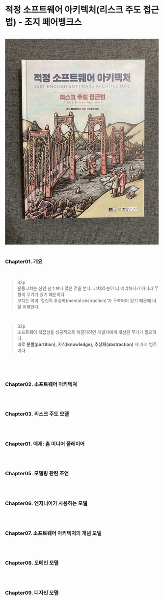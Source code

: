 
<br/>

# 적정 소프트웨어 아키텍처(리스크 주도 접근법) - 조지 페어뱅크스

<br/>

<img src="assets/justEnoughArchitectureImage.jpeg">


<br/>



#

### Chapter01. 개요

<br/>

>32p<br/>
> 운동코치는 신인 선수보다 많은 것을 본다. 코치의 눈이 더 예리해서가 아니라 무형의 무기가 있기 때문이다.<br/>
코치는 이미 '정신적 추상화(mental abstraction)'가 구축되어 있기 때문에 더 잘 이해한다.

<br/>

>32p<br/>
소프트웨어 복잡성을 성공적으로 해결하려면 개발자에게 개선된 무기가 필요하다.<br/>
>바로 **분할(partition), 지식(knowledge), 추상화(abstraction)** 세 가지 범주이다.

<br/>




<br/> 

# 

### Chapter02. 소프트웨어 아키텍쳐

<br/> 

# 

### Chapter03. 리스크 주도 모델 

<br/> 

# 

### Chapter01. 예제: 홈 미디어 플레이어

<br/> 

# 

### Chapter05. 모델링 관련 조언

<br/> 

# 

### Chapter06. 엔지니어가 사용하는 모델

<br/> 

# 

### Chapter07. 소프트웨어 아키텍처의 개념 모델

<br/> 

# 

### Chapter08. 도메인 모델

<br/> 

# 

### Chapter09. 디자인 모델





